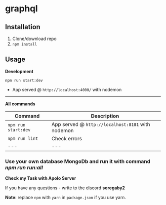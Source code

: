 # graphql

## Installation
1. Clone/download repo
2. `npm install`

## Usage
**Development**

`npm run start:dev`

* App served @ `http://localhost:4000/` with nodemon

---

**All commands**

Command | Description
--- | ---
`npm run start:dev` | App served @ `http://localhost:8181` with nodemon
`npm run lint` | Check errors
--- | ---

### Use your own database MongoDb and run it with command ***npm run run:all***

**Check my Task with Apolo Server**

If you have any questions - write to the discord **seregaby2**

**Note**: replace `npm` with `yarn` in `package.json` if you use yarn.